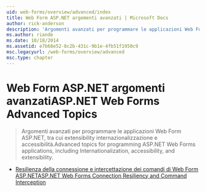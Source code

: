 ```yaml
---
uid: web-forms/overview/advanced/index
title: Web Form ASP.NET argomenti avanzati | Microsoft Docs
author: rick-anderson
description: 'Argomenti avanzati per programmare le applicazioni Web Form ASP.NET, tra cui extensibility internazionalizzazione e accessibilità.'
ms.author: riande
ms.date: 10/18/2014
ms.assetid: e7b68e52-8c2b-431c-9b1e-4fb51f1950c9
msc.legacyurl: /web-forms/overview/advanced
msc.type: chapter
---
```

<a name="aspnet-web-forms-advanced-topics"></a><span data-ttu-id="a0653-103">Web Form ASP.NET argomenti avanzati</span><span class="sxs-lookup"><span data-stu-id="a0653-103">ASP.NET Web Forms Advanced Topics</span></span>
====================
> <span data-ttu-id="a0653-104">Argomenti avanzati per programmare le applicazioni Web Form ASP.NET, tra cui extensibility internazionalizzazione e accessibilità.</span><span class="sxs-lookup"><span data-stu-id="a0653-104">Advanced topics for programming ASP.NET Web Forms applications, including Internationalization, accessibility, and extensibility.</span></span>


- [<span data-ttu-id="a0653-105">Resilienza della connessione e intercettazione dei comandi di Web Form ASP.NET</span><span class="sxs-lookup"><span data-stu-id="a0653-105">ASP.NET Web Forms Connection Resiliency and Command Interception</span></span>](aspnet-web-forms-connection-resiliency-and-command-interception.md)
